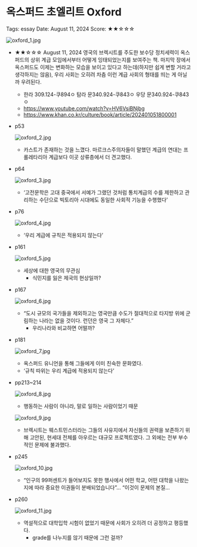 # 옥스퍼드 초엘리트 Oxford

Tags: essay
Date: August 11, 2024
Score: ★★☆☆☆

![oxford_1.jpg](oxford/oxford_1.jpg)

- ★★☆☆☆ August 11, 2024 영국의 브렉시트를 주도한 보수당 정치세력이 옥스퍼드의 상위 계급 모임에서부터 어떻게 잉태되었는지를 보여주는 책. 마지막 장에서 옥스퍼드도 이제는 변화하는 모습을 보이고 있다고 하는데(하지만 쉽게 변할 거라고 생각하지는 않음), 우리 사회는 오히려 차츰 이런 계급 사회의 형태를 띄는 게 아닐까 우려된다.
    - 한라 309.124-쿠894ㅇ 탐라 문340.924-쿠843ㅇ 우당 문340.924-쿠843ㅇ
    - https://www.youtube.com/watch?v=HV6VsiBNjbg
    - https://www.khan.co.kr/culture/book/article/202401051800001
- p53

    ![oxford_2.jpg](oxford/oxford_2.jpg)

    - 카스트가 존재하는 것을 느꼈다. 마르크스주의자들이 말했던 계급의 연대는 프롤레타리아 계급보다 이곳 상류층에서 더 견고했다.
- p64

    ![oxford_3.jpg](oxford/oxford_3.jpg)

    - ‘고전문학은 고대 중국에서 서예가 그랬던 것처럼 통치계급의 수를 제한하고 관리하는 수단으로 빅토리아 시대에도 동일한 사회적 기능을 수행했다’
- p76

    ![oxford_4.jpg](oxford/oxford_4.jpg)

    - ‘우리 계급에 규칙은 적용되지 않는다’
- p161

    ![oxford_5.jpg](oxford/oxford_5.jpg)

    - 세상에 대한 영국의 무관심
        - 식민지를 잃은 제국의 현상일까?
- p167

    ![oxford_6.jpg](oxford/oxford_6.jpg)

    - “도시 규모의 국가들을 제외하고는 영국만큼 수도가 절대적으로 타지방 위에 군림하는 나라는 없을 것이다. 런던은 영국 그 자체다.”
        - 우리나라와 비교하면 어떨까?
- p181

    ![oxford_7.jpg](oxford/oxford_7.jpg)

    - 옥스퍼드 유니언을 통해 그들에게 이미 친숙한 문화였다.
    - ‘규칙 따위는 우리 계급에 적용되지 않는다’
- pp213~214

    ![oxford_8.jpg](oxford/oxford_8.jpg)

    - 행동하는 사람이 아니라, 말로 일하는 사람이었기 때문

    ![oxford_9.jpg](oxford/oxford_9.jpg)

    - 브렉시트는 웨스트민스터라는 그들의 사유지에서 자신들의 권력을 보존하기 위해 고안된, 현세대 전체를 아우르는 대규모 프로젝트였다. 그 외에는 전부 부수적인 문제에 불과했다.
- p245

    ![oxford_10.jpg](oxford/oxford_10.jpg)

    - “인구의 99퍼센트가 들어보지도 못한 행사에서 어떤 학교, 어떤 대학을 나왔는지에 따라 중요한 이권들이 분배되었습니다”… “이것이 문제의 본질…
- p260

    ![oxford_11.jpg](oxford/oxford_11.jpg)

    - 역설적으로 대학입학 시험이 없었기 때문에 사회가 오히려 더 공정하고 평등했다.
        - grade를 나누지를 않기 때문에 그런 걸까?
